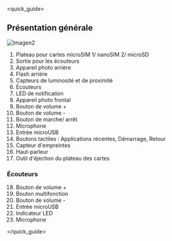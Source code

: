 <quick_guide>
## Présentation générale

![Imagen2](http://static.energysistem.com/images/manuals/42909/59391ea9bd5c5.jpg)


1. Plateau pour cartes microSIM 1/ nanoSIM 2/ microSD
2. Sortie pour les écouteurs
3. Appareil photo arrière
4. Flash arrière
5. Capteurs de luminosité et de proximité
6. Écouteurs
7. LED de notification
8. Appareil photo frontal
9. Bouton de volume +
10. Bouton de volume -
11. Bouton de marche/ arrêt
12. Microphone
13. Entrée microUSB
14. Boutons tactiles : Applications récentes, Démarrage, Retour
15. Capteur d'empreintes
16. Haut-parleur
17. Outil d'éjection du plateau des cartes

### Écouteurs

18. Bouton de volume +
19. Bouton multifonction
20. Bouton de volume -
21. Entrée microUSB
22. Indicateur LED
23. Microphone

</quick_guide>
